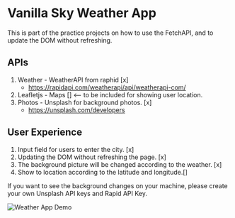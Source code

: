 # Vanilla Sky Weather App

This is part of the practice projects on how to use the FetchAPI, and to update the DOM without refreshing.

## APIs

1. Weather - WeatherAPI from raphid [x]
   - <https://rapidapi.com/weatherapi/api/weatherapi-com/>
2. Leafletjs - Maps [] <-- to be included for showing user location.
3. Photos - Unsplash for background photos. [x]
   - <https://unsplash.com/developers>

## User Experience

1. Input field for users to enter the city. [x]
2. Updating the DOM without refreshing the page. [x]
3. The background picture will be changed according to the weather. [x]
4. Show to location according to the latitude and longitude.[]

If you want to see the background changes on your machine, please create your own Unsplash API keys and Rapid API Key.

![Weather App Demo]("https://media.giphy.com/media/NdAwVhoKSE2HErNyzk/giphy.gif")
